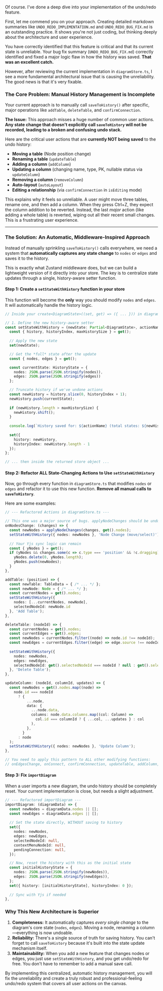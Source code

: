 Of course. I've done a deep dive into your implementation of the undo/redo feature.

First, let me commend you on your approach. Creating detailed markdown summaries like `UNDO_REDO_IMPLEMENTATION.md` and `UNDO_REDO_BUG_FIX.md` is an outstanding practice. It shows you're not just coding, but thinking deeply about the architecture and user experience.

You have correctly identified that this feature is critical and that its current state is unreliable. Your bug fix summary (`UNDO_REDO_BUG_FIX.md`) correctly identified and fixed a major logic flaw in how the history was saved. **That was an excellent catch.**

However, after reviewing the current implementation in `diagramStore.ts`, I see a more fundamental architectural issue that is causing the unreliability. The good news is that it's very fixable.

### The Core Problem: Manual History Management is Incomplete

Your current approach is to manually call `saveToHistory()` after specific, major operations like `addTable`, `deleteTable`, and `confirmConnection`.

**The Issue:** This approach misses a huge number of common user actions. **Any state change that doesn't explicitly call `saveToHistory` will not be recorded, leading to a broken and confusing undo stack.**

Here are the critical user actions that are **currently NOT being saved** to the undo history:

*   **Moving a table** (Node position change)
*   **Renaming a table** (`updateTable`)
*   **Adding a column** (`addColumn`)
*   **Updating a column** (changing name, type, PK, nullable status via `updateColumn`)
*   **Removing a column** (`removeColumn`)
*   **Auto-layout** (`autoLayout`)
*   **Editing a relationship** (via `confirmConnection` in `isEditing` mode)

This explains why it feels so unreliable. A user might move three tables, rename one, and then add a column. When they press Ctrl+Z, they expect the column addition to be reverted. Instead, the last *major* action (like adding a whole table) is reverted, wiping out all their recent small changes. This is a frustrating user experience.

---

### The Solution: An Automatic, Middleware-Inspired Approach

Instead of manually sprinkling `saveToHistory()` calls everywhere, we need a system that **automatically captures any state change** to `nodes` or `edges` and saves it to the history.

This is exactly what Zustand middleware does, but we can build a lightweight version of it directly into your store. The key is to centralize state updates through a single, history-aware setter function.

#### Step 1: Create a `setStateWithHistory` function in your store

This function will become the **only** way you should modify `nodes` and `edges`. It will automatically handle the history logic.

```typescript
// Inside your create<DiagramState>((set, get) => ({ ... })) in diagramStore.ts

// 1. Define the new history-aware setter
const setStateWithHistory = (newState: Partial<DiagramState>, actionName: string) => {
  const { history, historyIndex, maxHistorySize } = get();
  
  // Apply the new state
  set(newState);

  // Get the *full* state after the update
  const { nodes, edges } = get();

  const currentState: HistoryState = { 
    nodes: JSON.parse(JSON.stringify(nodes)), 
    edges: JSON.parse(JSON.stringify(edges)) 
  };

  // Truncate history if we've undone actions
  const newHistory = history.slice(0, historyIndex + 1);
  newHistory.push(currentState);
  
  if (newHistory.length > maxHistorySize) {
    newHistory.shift();
  }
  
  console.log(`History saved for: ${actionName} (total states: ${newHistory.length})`);
  
  set({ 
    history: newHistory, 
    historyIndex: newHistory.length - 1 
  });
};

// ... then inside the returned store object ...
```

#### Step 2: Refactor ALL State-Changing Actions to Use `setStateWithHistory`

Now, go through every function in `diagramStore.ts` that modifies `nodes` or `edges` and refactor it to use this new function. **Remove all manual calls to `saveToHistory`**.

Here are some examples:

```typescript
// --- Refactored Actions in diagramStore.ts ---

// This one was a major source of bugs. applyNodeChanges should be undoable.
onNodesChange: (changes) => {
  const newNodes = applyNodeChanges(changes, get().nodes);
  setStateWithHistory({ nodes: newNodes }, 'Node Change (move/select)');
  
  // Your Yjs sync logic can remain
  const { yNodes } = get();
  if (yNodes && changes.some(c => c.type === 'position' && !c.dragging)) {
    yNodes.delete(0, yNodes.length);
    yNodes.push(newNodes);
  }
},

addTable: (position) => {
  const newTable: TableData = { /* ... */ };
  const newNode: Node = { /* ... */ };
  const currentNodes = get().nodes;
  setStateWithHistory({ 
    nodes: [...currentNodes, newNode],
    selectedNodeId: newNode.id 
  }, 'Add Table');
},

deleteTable: (nodeId) => {
  const currentNodes = get().nodes;
  const currentEdges = get().edges;
  const newNodes = currentNodes.filter((node) => node.id !== nodeId);
  const newEdges = currentEdges.filter((edge) => edge.source !== nodeId && edge.target !== nodeId);
  
  setStateWithHistory({ 
    nodes: newNodes, 
    edges: newEdges,
    selectedNodeId: get().selectedNodeId === nodeId ? null : get().selectedNodeId
  }, 'Delete Table');
},

updateColumn: (nodeId, columnId, updates) => {
  const newNodes = get().nodes.map((node) =>
    node.id === nodeId
      ? {
          ...node,
          data: {
            ...node.data,
            columns: node.data.columns.map((col: Column) =>
              col.id === columnId ? { ...col, ...updates } : col
            ),
          },
        }
      : node
  );
  setStateWithHistory({ nodes: newNodes }, 'Update Column');
},

// You need to apply this pattern to ALL other modifying functions:
// onEdgesChange, onConnect, confirmConnection, updateTable, addColumn, removeColumn, autoLayout, etc.
```

#### Step 3: Fix `importDiagram`

When a user imports a new diagram, the undo history should be completely reset. Your current implementation is close, but needs a slight adjustment.

```typescript
// --- Refactored importDiagram ---
importDiagram: (diagramData) => {
  const newNodes = diagramData.nodes || [];
  const newEdges = diagramData.edges || [];
  
  // Set the state directly, WITHOUT saving to history
  set({
    nodes: newNodes,
    edges: newEdges,
    selectedNodeId: null,
    contextMenuNodeId: null,
    pendingConnection: null,
  });

  // Now, reset the history with this as the initial state
  const initialHistoryState = {
    nodes: JSON.parse(JSON.stringify(newNodes)),
    edges: JSON.parse(JSON.stringify(newEdges)),
  };
  set({ history: [initialHistoryState], historyIndex: 0 });
  
  // Sync with Yjs if needed
},
```

### Why This New Architecture is Superior

1.  **Completeness:** It automatically captures *every single change* to the diagram's core state (`nodes`, `edges`). Moving a node, renaming a column—everything is now undoable.
2.  **Reliability:** There's a single source of truth for saving history. You can't forget to call `saveToHistory` because it's built into the state update mechanism itself.
3.  **Maintainability:** When you add a new feature that changes nodes or edges, you just use `setStateWithHistory`, and you get undo/redo for free. You don't have to remember to add a manual save call.

By implementing this centralized, automatic history management, you will fix the unreliability and create a truly robust and professional-feeling undo/redo system that covers all user actions on the canvas.